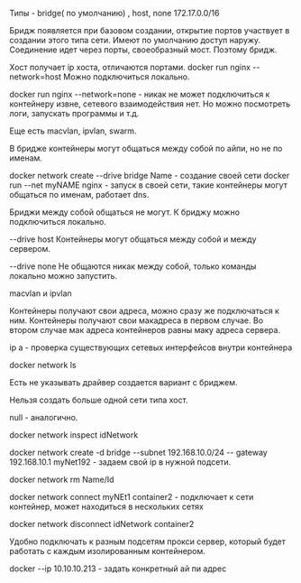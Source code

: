 Типы - bridge( по умолчанию) , host, none
172.17.0.0/16

Бридж появляется при базовом создании, открытие портов участвует в создании этого типа сети. Имеют по умолчанию доступ наружу. Соединение идет через порты, своеобразный мост. Поэтому бридж.


Хост получает ip хоста, отличаются портами.
docker run nginx --network=host
Можно подключиться локально. 

docker run nginx --network=none - никак не может подключиться к контейнеру извне, сетевого взаимодействия нет. Но можно посмотреть логи, запускать программы и т.д.

Еще есть macvlan, ipvlan, swarm.

В бридже контейнеры могут общаться между собой по айпи, но не по именам. 

docker network create --drive bridge Name - создание своей сети
docker run --net myNAME nginx - запуск в своей сети, такие контейнеры могут общаться по именам, работает dns. 

Бриджи между собой общаться не могут. К бриджу можно подключиться локально. 

--drive host
Контейнеры могут общаться между собой и между сервером.

--drive none 
Не общаются никак между собой, только команды локально можно запустить.



macvlan и ipvlan 

Контейнеры получают свои адреса, можно сразу же подключаться к ним. 
Контейнеры получают свои макадреса в первом случае. 
Во втором случае мак адреса контейнеров равны маку адреса сервера. 

ip a  - проверка существующих сетевых интерфейсов внутри контейнера


docker network ls

Есть не указывать драйвер создается вариант с бриджем. 

Нельзя создать больше одной сети типа хост. 

null - аналогично.

docker network inspect idNetwork

docker network create -d bridge --subnet 192.168.10.0/24 -- gateway 192.168.10.1 myNet192 - задаем свой ip в нужной подсети.

docker network rm Name/Id

docker network connect myNEt1 container2 - подключает к сети контейнер, может находиться в нескольких сетях

docker network disconnect idNetwork container2

Удобно подключать к разным подсетям прокси сервер, который будет работать с каждым изолированным контейнером. 

docker --ip 10.10.10.213 - задать конкретный ай пи адрес